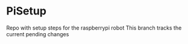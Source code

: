 # PiSetup
Repo with setup steps for the raspberrypi robot
This branch tracks the current pending changes

